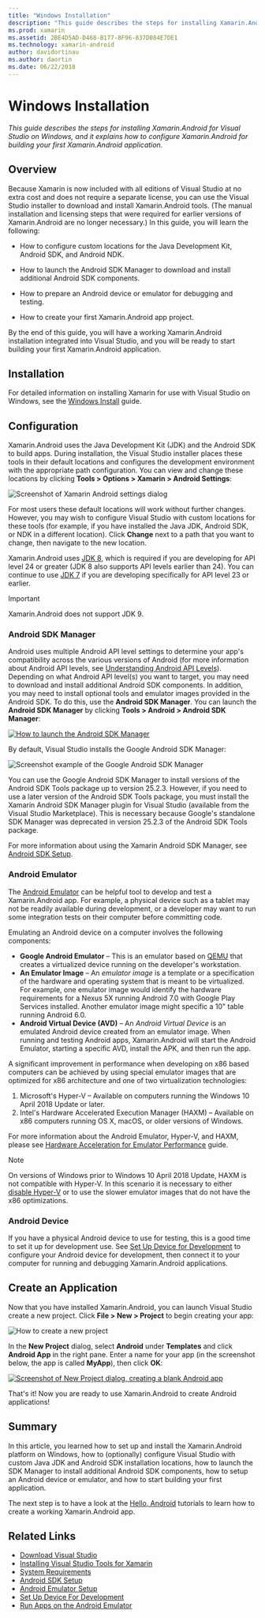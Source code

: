 ```yaml
---
title: "Windows Installation"
description: "This guide describes the steps for installing Xamarin.Android for Visual Studio on Windows, and it explains how to configure Xamarin.Android for building your first Xamarin.Android application."
ms.prod: xamarin
ms.assetid: 2BE4D5AD-D468-B177-8F96-837D084E7DE1
ms.technology: xamarin-android
author: davidortinau
ms.author: daortin
ms.date: 06/22/2018
---
```


# Windows Installation

_This guide describes the steps for installing Xamarin.Android for Visual Studio on Windows, and it explains how to configure Xamarin.Android for building your first Xamarin.Android application._

## Overview

Because Xamarin is now included with all editions of Visual Studio at
no extra cost and does not require a separate license, you can use the
Visual Studio installer to download and install Xamarin.Android tools.
(The manual installation and licensing steps that were required for
earlier versions of Xamarin.Android are no longer necessary.) In this
guide, you will learn the following:

- How to configure custom locations for the Java Development Kit,
    Android SDK, and Android NDK.

- How to launch the Android SDK Manager to download and install
    additional Android SDK components.

- How to prepare an Android device or emulator for debugging and
    testing.

- How to create your first Xamarin.Android app project.

By the end of this guide, you will have a working Xamarin.Android
installation integrated into Visual Studio, and you will be ready to
start building your first Xamarin.Android application.

## Installation

For detailed information on installing Xamarin for use with Visual
Studio on Windows, see the
[Windows Install](~/get-started/installation/windows.md)
guide.

## Configuration

Xamarin.Android uses the Java Development Kit (JDK) and the Android SDK
to build apps. During installation, the Visual Studio installer places
these tools in their default locations and configures the development
environment with the appropriate path configuration. You can view and
change these locations by clicking **Tools > Options > Xamarin >
Android Settings**:

![Screenshot of Xamarin Android settings dialog](windows-images/07-settings.png)

For most users these default locations will work without further
changes. However, you may wish to configure Visual Studio with custom
locations for these tools (for example, if you have installed the Java
JDK, Android SDK, or NDK in a different location). Click **Change**
next to a path that you want to change, then navigate to the new
location.

Xamarin.Android uses
[JDK 8](https://www.oracle.com/technetwork/java/javase/downloads/jdk8-downloads-2133151.html),
which is required if you are developing for API level 24 or greater
(JDK 8 also supports API levels earlier than 24). You can continue to
use
[JDK 7](https://www.oracle.com/technetwork/java/javase/downloads/jdk7-downloads-1880260.html)
if you are developing specifically for API level 23 or earlier.

> [!IMPORTANT]
> Xamarin.Android does not support JDK 9.

### Android SDK Manager

Android uses multiple Android API level settings to determine your
app's compatibility across the various versions of Android (for more
information about Android API levels, see
[Understanding Android API Levels](~/android/app-fundamentals/android-api-levels.md)).
Depending on what Android API level(s) you want to target, you may need
to download and install additional Android SDK components. In addition,
you may need to install optional tools and emulator images provided in
the Android SDK. To do this, use the **Android SDK Manager**. You can
launch the **Android SDK Manager** by clicking **Tools > Android >
Android SDK Manager**:

[![How to launch the Android SDK Manager](windows-images/08-sdk-manager-sml.png)](windows-images/08-sdk-manager.png#lightbox)

By default, Visual Studio installs the Google Android SDK Manager:

![Screenshot example of the Google Android SDK Manager](windows-images/09-google-sdk-manager.png)

You can use the Google Android SDK Manager to install versions of the
Android SDK Tools package up to version 25.2.3. However, if you need to
use a later version of the Android SDK Tools package, you must install
the Xamarin Android SDK Manager plugin for Visual Studio (available
from the Visual Studio Marketplace). This is necessary because Google's
standalone SDK Manager was deprecated in version 25.2.3 of the Android
SDK Tools package. 

For more information about using the Xamarin Android SDK Manager, see
[Android SDK Setup](~/android/get-started/installation/android-sdk.md).

### Android Emulator

The [Android Emulator](https://developer.android.com/studio/run/emulator) can be helpful tool to develop and test a Xamarin.Android app. For example, a physical device such as a tablet may not be readily available during development, or a developer may want to run some integration tests on their computer before committing code.

Emulating an Android device on a computer involves the following components:

- **Google Android Emulator** &ndash; This is an emulator based on [QEMU](https://www.qemu.org/) that creates a virtualized device running on the developer's workstation.
- **An Emulator Image** &ndash; An _emulator image_ is a template or a specification of the hardware and operating system that is meant to be virtualized. For example, one emulator image would identify the hardware requirements for a Nexus 5X running Android 7.0 with Google Play Services installed. Another emulator image might specific a 10" table running Android 6.0.
- **Android Virtual Device (AVD)** &ndash; An _Android Virtual Device_ is an emulated Android device created from an emulator image. When running and testing Android apps, Xamarin.Android will start the Android Emulator, starting a specific AVD, install the APK, and then run the app.

A significant improvement in performance when developing on x86 based computers can be achieved by using special emulator images that are optimized for x86 architecture and one of two virtualization technologies:

1. Microsoft's Hyper-V &ndash; Available on computers running the Windows 10 April 2018 Update or later.
2. Intel's Hardware Accelerated Execution Manager (HAXM) &ndash; Available on x86 computers running OS X, macOS, or older versions of Windows.

For more information about the Android Emulator, Hyper-V, and HAXM, please see [Hardware Acceleration for Emulator Performance](~/android/get-started/installation/android-emulator/hardware-acceleration.md) guide.

> [!NOTE]
> On versions of Windows prior to Windows 10 April 2018 Update, HAXM is not compatible with Hyper-V. In this scenario it is necessary 
to either [disable Hyper-V](~/android/get-started/installation/android-emulator/troubleshooting.md#disable-hyperv) or to use the slower emulator images that do not have the x86 optimizations.

<a name="device" />

### Android Device

If you have a physical Android device to use for testing, this is a
good time to set it up for development use. See
[Set Up Device for Development](~/android/get-started/installation/set-up-device-for-development.md)
to configure your Android device for development, then connect it to
your computer for running and debugging Xamarin.Android applications.

## Create an Application

Now that you have installed Xamarin.Android, you can launch Visual
Studio create a new project. Click **File > New > Project** to begin
creating your app:

![How to create a new project](windows-images/10-new-project.png)

In the **New Project** dialog, select **Android** under **Templates** and
click **Android App** in the right pane. Enter a name for
your app (in the screenshot below, the app is called **MyApp**), then
click **OK**:

[![Screenshot of New Project dialog, creating a blank Android app](windows-images/11-first-app-sml.w157.png)](windows-images/11-first-app.w157.png#lightbox)

That's it! Now you are ready to use Xamarin.Android to create
Android applications!

## Summary

In this article, you learned how to set up and install the
Xamarin.Android platform on Windows, how to (optionally) configure
Visual Studio with custom Java JDK and Android SDK installation
locations, how to launch the SDK Manager to install additional Android
SDK components, how to setup an Android device or emulator, and how to
start building your first application.

The next step is to have a look at the 
[Hello, Android](~/android/get-started/hello-android/index.md)
tutorials to learn how to create a working Xamarin.Android app.

## Related Links

- [Download Visual Studio](https://visualstudio.microsoft.com/vs/)
- [Installing Visual Studio Tools for Xamarin](~/get-started/installation/windows.md)
- [System Requirements](~/cross-platform/get-started/requirements.md)
- [Android SDK Setup](~/android/get-started/installation/android-sdk.md)
- [Android Emulator Setup](~/android/get-started/installation/android-emulator/index.md)
- [Set Up Device For Development](~/android/get-started/installation/set-up-device-for-development.md)
- [Run Apps on the Android Emulator](https://developer.android.com/studio/run/emulator#Requirements)
